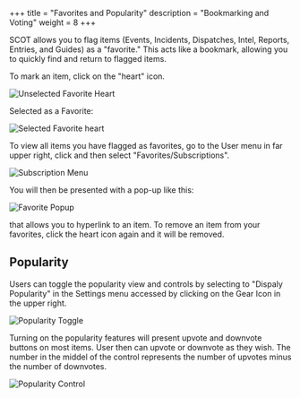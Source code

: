 +++
title = "Favorites and Popularity"
description = "Bookmarking and Voting"
weight = 8
+++

SCOT allows you to flag items (Events, Incidents, Dispatches, Intel, Reports, Entries, and Guides) as a "favorite."  This acts like a bookmark, allowing you to quickly find and return to flagged items.

To mark an item, click on the "heart" icon.

![Unselected Favorite Heart](/images/heart-unselected.png)

Selected as a Favorite:

![Selected Favorite heart](/images/heart-selected.png)

To view all items you have flagged as favorites, go to the User menu in far upper right, click and then select "Favorites/Subscriptions".

![Subscription Menu](/images/SubscriptionMenu.png)

You will then be presented with a pop-up like this:

![Favorite Popup](/images/favoritePopup.png)

that allows you to hyperlink to an item.  To remove an item from your favorites, click the heart icon again and it will be removed.

## Popularity

Users can toggle the popularity view and controls by selecting to "Dispaly Popularity" in the Settings menu accessed by clicking on the Gear Icon in the upper right.

![Popularity Toggle](/images/popularityToggle.png)

Turning on the popularity features will present upvote and downvote buttons on most items.  User then can upvote or downvote as they wish.  The number in the middel of the control represents the number of upvotes minus the number of downvotes.

![Popularity Control](/images/popularityControl.png)
